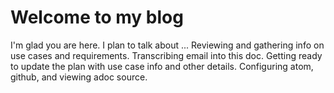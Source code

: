 # Welcome to my blog

I'm glad you are here. I plan to talk about ...
Reviewing and gathering info on use cases and requirements.
Transcribing email into this doc. 
Getting ready to update the plan with use case info and other details.
Configuring atom, github, and viewing adoc source.
